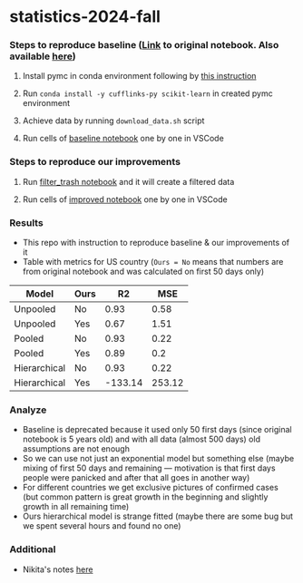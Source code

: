 # statistics-2024-fall

### Steps to reproduce baseline ([Link](baseline_original.ipynb) to original notebook. Also available [here](https://www.kaggle.com/code/hotessy/capri-exponential-model-using-pymc3))

1. Install pymc in conda environment following by [this instruction](https://www.pymc.io/projects/docs/en/stable/installation.html)

2. Run `conda install -y cufflinks-py scikit-learn` in created pymc environment

3. Achieve data by running `download_data.sh` script

4. Run cells of [baseline notebook](baseline_reproduced.ipynb) one by one in VSCode

### Steps to reproduce our improvements

1. Run [filter_trash notebook](filter_trash.ipynb) and it will create a filtered data

2. Run cells of [improved notebook](baseline_improved.ipynb) one by one in VSCode

### Results

- This repo with instruction to reproduce baseline & our improvements of it
- Table with metrics for US country (`Ours = No` means that numbers are from original notebook and was calculated on first 50 days only)

| Model        | Ours | R2   | MSE  |
| -------------  | ------------- | ------------- | ------------- |
| Unpooled     | No   | 0.93    | 0.58   | 
| Unpooled     | Yes  | 0.67    | 1.51   | 
| Pooled       | No   | 0.93    | 0.22   |
| Pooled       | Yes  | 0.89    | 0.2    |
| Hierarchical | No   | 0.93    | 0.22   |
| Hierarchical | Yes  | -133.14 | 253.12 |

### Analyze

- Baseline is deprecated because it used only 50 first days (since original notebook is 5 years old) and with all data (almost 500 days) old assumptions are not enough
- So we can use not just an exponential model but something else (maybe mixing of first 50 days and remaining — motivation is that first days people were panicked and after that all goes in another way)
- For different countries we get exclusive pictures of confirmed cases (but common pattern is great growth in the beginning and slightly growth in all remaining time)
- Ours hierarchical model is strange fitted (maybe there are some bug but we spent several hours and found no one)

### Additional

- Nikita's notes [here](Nikita's-notes.md)
